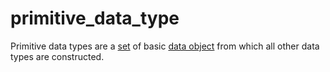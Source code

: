 # primitive_data_type

Primitive data types are a [set](/data_md/mathematics/definitions/foundamental/set.md) of basic [data object](/data_md/computer_science/definitions/foundamental/data_object.md) from which all other data types are constructed.
